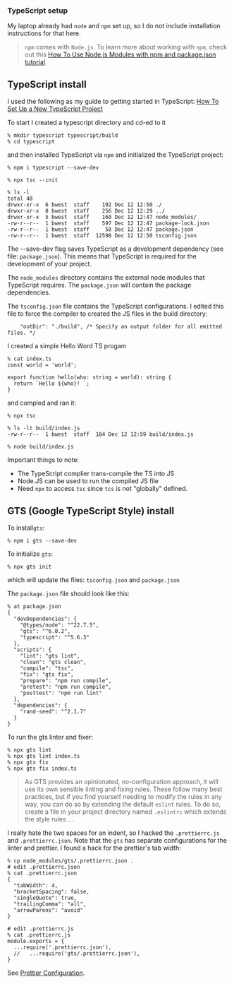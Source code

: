 ### TypeScript setup

[markdown doc: https://www.markdownguide.org/cheat-sheet/]: # 

My laptop already had `node` and `npm` set up, so I do not include installation instructions for that here.

> `npm` comes with `Node.js`. To learn more about working with `npm`, check out this [How To Use Node.js Modules with npm and package.json tutorial](https://www.digitalocean.com/community/tutorials/how-to-use-node-js-modules-with-npm-and-package-json).

## TypeScript install

I used the following as my guide to getting started in TypeScript:
[How To Set Up a New TypeScript Project](https://www.digitalocean.com/community/tutorials/typescript-new-project)

To start I created a typescript directory and cd-ed to it
```
% mkdir typescript typescript/build
% cd typescript
```

and then installed TypeScript via `npm` and initialized the TypeScript project:
```
% npm i typescript --save-dev

% npx tsc --init

% ls -l
total 48
drwxr-xr-x  6 bwest  staff    192 Dec 12 12:50 ./
drwxr-xr-x  8 bwest  staff    256 Dec 12 12:29 ../
drwxr-xr-x  5 bwest  staff    160 Dec 12 12:47 node_modules/
-rw-r--r--  1 bwest  staff    597 Dec 12 12:47 package-lock.json
-rw-r--r--  1 bwest  staff     58 Dec 12 12:47 package.json
-rw-r--r--  1 bwest  staff  12598 Dec 12 12:50 tsconfig.json
```
The --save-dev flag saves TypeScript as a development dependency (see file: `package.json`). This means that TypeScript is required for the development of your project.

The `node_modules` directory contains the external node modules that TypeScript requires.  The `package.json` will contain the package dependencies.

The `tsconfig.json` file contains the TypeScript configurations.  I edited this file to force the compiler to created the JS files in the build directory:
```
    "outDir": "./build", /* Specify an output folder for all emitted files. */
```

I created a simple Hello Word TS progam
```
% cat index.ts
const world = 'world';

export function hello(who: string = world): string {
  return `Hello ${who}! `;
}
```

and compled and ran it:
```
% npx tsc

% ls -lt build/index.js 
-rw-r--r--  1 bwest  staff  184 Dec 12 12:59 build/index.js

% node build/index.js 
```

Important things to note:  
- The TypeScript complier trans-compile the TS into JS
- Node.JS can be used to run the compiled JS file
- Need `npx` to access `tsc` since `tcs` is not "globally" defined.

## GTS (Google TypeScript Style) install

To install`gts`:
```
% npm i gts --save-dev
```

To initialize `gts`:
```
% npx gts init
```
which will update the files: `tsconfig.json` and `package.json`

The `package.json` file should look like this:
```
% at package.json 
{
  "devDependencies": {
    "@types/node": "^22.7.5",
    "gts": "^6.0.2",
    "typescript": "^5.6.3"
  },
  "scripts": {
    "lint": "gts lint",
    "clean": "gts clean",
    "compile": "tsc",
    "fix": "gts fix",
    "prepare": "npm run compile",
    "pretest": "npm run compile",
    "posttest": "npm run lint"
  },
  "dependencies": {
    "rand-seed": "^2.1.7"
  }
}
```

To run the gts linter and fixer:
```
% npx gts lint
% npx gts lint index.ts
% npx gtx fix
% npx gts fix index.ts
```

> As GTS provides an opinionated, no-configuration approach, it will use its own sensible linting and fixing rules. These follow many best practices, but if you find yourself needing to modify the rules in any way, you can do so by extending the default `eslint` rules. To do so, create a file in your project directory named `.eslintrc` which extends the style rules ...

I really hate the two spaces for an indent, so I hacked the `.prettierrc.js` and `.prettierrc.json`.  Note that the `gts` has separate configurations for the linter and prettier.  I found a hack for the prettier's tab width:
```
% cp node_modules/gts/.prettierrc.json .
# edit .prettierrc.json
% cat .prettierrc.json
{
  "tabWidth": 4,
  "bracketSpacing": false,
  "singleQuote": true,
  "trailingComma": "all",
  "arrowParens": "avoid"
}

# edit .prettierrc.js
% cat .prettierrc.js
module.exports = {
  ...require('.prettierrc.json'),
  //   ...require('gts/.prettierrc.json'),
}
```

See [Prettier Configuration](https://prettier.io/docs/en/configuration.html).
